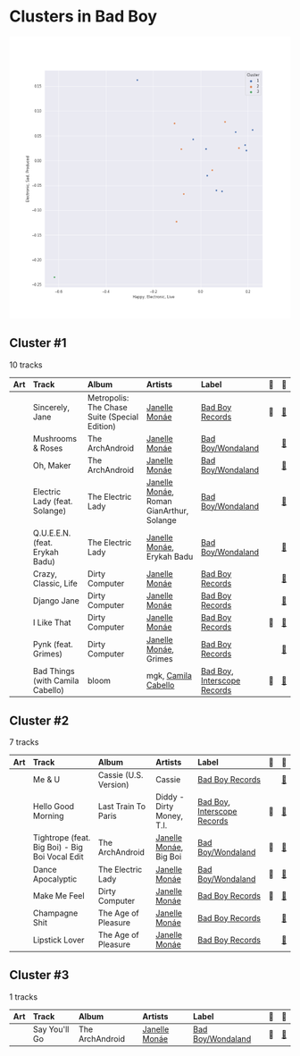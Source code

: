 # Clusters in Bad Boy

![Comparison of Cluster](../../../images/labels/bad_boy/clusters/clusters_scatter.png)

## Cluster #1

10 tracks

| Art | Track | Album | Artists | Label | 💚 | 🔗 |
|:---|:---|:---|:---|:---|:---|:---|
| <img src="https://i.scdn.co/image/ab67616d0000b273b72cb7bed93d6e2fdf42cffe" alt="" width="50" /> | Sincerely, Jane | Metropolis: The Chase Suite (Special Edition) | [Janelle Monáe](../../../../artists/janelle_monáe/overview.md) | [Bad Boy Records](../..) | 💚 | [🔗](https://open.spotify.com/track/06I6iDFVtZDGcRu9BgHraA) |
| <img src="https://i.scdn.co/image/ab67616d0000b273120a1366324c2ae1728e17e5" alt="" width="50" /> | Mushrooms & Roses | The ArchAndroid | [Janelle Monáe](../../../../artists/janelle_monáe/overview.md) | [Bad Boy/Wondaland](../..) | | [🔗](https://open.spotify.com/track/1xxgpQ8RHPcGFcpeMyBZLN) |
| <img src="https://i.scdn.co/image/ab67616d0000b273120a1366324c2ae1728e17e5" alt="" width="50" /> | Oh, Maker | The ArchAndroid | [Janelle Monáe](../../../../artists/janelle_monáe/overview.md) | [Bad Boy/Wondaland](../..) | | [🔗](https://open.spotify.com/track/5eKwaeINlNEX3aMlfpmUtw) |
| <img src="https://i.scdn.co/image/ab67616d0000b27357cc241e3fc4e95eea8c4b20" alt="" width="50" /> | Electric Lady (feat. Solange) | The Electric Lady | [Janelle Monáe](../../../../artists/janelle_monáe/overview.md), Roman GianArthur, Solange | [Bad Boy/Wondaland](../..) | | [🔗](https://open.spotify.com/track/69vzkewKl2LPquyEiqD8BB) |
| <img src="https://i.scdn.co/image/ab67616d0000b27357cc241e3fc4e95eea8c4b20" alt="" width="50" /> | Q.U.E.E.N. (feat. Erykah Badu) | The Electric Lady | [Janelle Monáe](../../../../artists/janelle_monáe/overview.md), Erykah Badu | [Bad Boy/Wondaland](../..) | | [🔗](https://open.spotify.com/track/3HW030T8eqPs8wpsgZqCGM) |
| <img src="https://i.scdn.co/image/ab67616d0000b2730a60fb0deda858270cca82ee" alt="" width="50" /> | Crazy, Classic, Life | Dirty Computer | [Janelle Monáe](../../../../artists/janelle_monáe/overview.md) | [Bad Boy Records](../..) | | [🔗](https://open.spotify.com/track/06EAtSDu3KSoi4fbA3ZjoB) |
| <img src="https://i.scdn.co/image/ab67616d0000b2730a60fb0deda858270cca82ee" alt="" width="50" /> | Django Jane | Dirty Computer | [Janelle Monáe](../../../../artists/janelle_monáe/overview.md) | [Bad Boy Records](../..) | | [🔗](https://open.spotify.com/track/56RfNBJGUgL1ZFCB1KEJrQ) |
| <img src="https://i.scdn.co/image/ab67616d0000b2730a60fb0deda858270cca82ee" alt="" width="50" /> | I Like That | Dirty Computer | [Janelle Monáe](../../../../artists/janelle_monáe/overview.md) | [Bad Boy Records](../..) | 💚 | [🔗](https://open.spotify.com/track/2EznBGrlmx9wBeYgyDojsA) |
| <img src="https://i.scdn.co/image/ab67616d0000b2730a60fb0deda858270cca82ee" alt="" width="50" /> | Pynk (feat. Grimes) | Dirty Computer | [Janelle Monáe](../../../../artists/janelle_monáe/overview.md), Grimes | [Bad Boy Records](../..) | | [🔗](https://open.spotify.com/track/5OpiyfqaQLdtwHd3SfembH) |
| <img src="https://i.scdn.co/image/ab67616d0000b273748388a726648841ed81027e" alt="" width="50" /> | Bad Things (with Camila Cabello) | bloom | mgk, [Camila Cabello](../../../../artists/camila_cabello/overview.md) | [Bad Boy](../..), [Interscope Records](../../../interscope_records) | 💚 | [🔗](https://open.spotify.com/track/1PSBzsahR2AKwLJgx8ehBj) |
## Cluster #2

7 tracks

| Art | Track | Album | Artists | Label | 💚 | 🔗 |
|:---|:---|:---|:---|:---|:---|:---|
| <img src="https://i.scdn.co/image/ab67616d0000b273f4c4ee507c2558262869f415" alt="" width="50" /> | Me & U | Cassie (U.S. Version) | Cassie | [Bad Boy Records](../..) | | [🔗](https://open.spotify.com/track/7k6IzwMGpxnRghE7YosnXT) |
| <img src="https://i.scdn.co/image/ab67616d0000b2730b1cfc3df4d9d5d4cbce9208" alt="" width="50" /> | Hello Good Morning | Last Train To Paris | Diddy - Dirty Money, T.I. | [Bad Boy](../..), [Interscope Records](../../../interscope_records) | 💚 | [🔗](https://open.spotify.com/track/7yzSijmAyOMBcHrK6Tfsoe) |
| <img src="https://i.scdn.co/image/ab67616d0000b273120a1366324c2ae1728e17e5" alt="" width="50" /> | Tightrope (feat. Big Boi) - Big Boi Vocal Edit | The ArchAndroid | [Janelle Monáe](../../../../artists/janelle_monáe/overview.md), Big Boi | [Bad Boy/Wondaland](../..) | 💚 | [🔗](https://open.spotify.com/track/1ljzHUgt2SU2ADkhfa9eBC) |
| <img src="https://i.scdn.co/image/ab67616d0000b27357cc241e3fc4e95eea8c4b20" alt="" width="50" /> | Dance Apocalyptic | The Electric Lady | [Janelle Monáe](../../../../artists/janelle_monáe/overview.md) | [Bad Boy/Wondaland](../..) | 💚 | [🔗](https://open.spotify.com/track/3dUMuxNadGxCE3qXuhCwqa) |
| <img src="https://i.scdn.co/image/ab67616d0000b2730a60fb0deda858270cca82ee" alt="" width="50" /> | Make Me Feel | Dirty Computer | [Janelle Monáe](../../../../artists/janelle_monáe/overview.md) | [Bad Boy Records](../..) | 💚 | [🔗](https://open.spotify.com/track/5gW5dSy3vXJxgzma4rQuzH) |
| <img src="https://i.scdn.co/image/ab67616d0000b27331ac0ae08eb470692364f8b3" alt="" width="50" /> | Champagne Shit | The Age of Pleasure | [Janelle Monáe](../../../../artists/janelle_monáe/overview.md) | [Bad Boy Records](../..) | | [🔗](https://open.spotify.com/track/5OhG7shUD0xgQMirbRAipe) |
| <img src="https://i.scdn.co/image/ab67616d0000b27331ac0ae08eb470692364f8b3" alt="" width="50" /> | Lipstick Lover | The Age of Pleasure | [Janelle Monáe](../../../../artists/janelle_monáe/overview.md) | [Bad Boy Records](../..) | | [🔗](https://open.spotify.com/track/0zBVnui5j6g5lDEfPpbobx) |
## Cluster #3

1 tracks

| Art | Track | Album | Artists | Label | 💚 | 🔗 |
|:---|:---|:---|:---|:---|:---|:---|
| <img src="https://i.scdn.co/image/ab67616d0000b273120a1366324c2ae1728e17e5" alt="" width="50" /> | Say You'll Go | The ArchAndroid | [Janelle Monáe](../../../../artists/janelle_monáe/overview.md) | [Bad Boy/Wondaland](../..) | 💚 | [🔗](https://open.spotify.com/track/6wbEygoouLHwgy4J6uQIb1) |